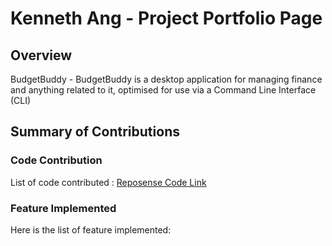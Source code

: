 # Kenneth Ang - Project Portfolio Page

## Overview
BudgetBuddy - BudgetBuddy is a desktop application for managing finance and anything related to it, optimised for
use via a Command Line Interface (CLI)

## Summary of Contributions

### Code Contribution
List of code contributed : [Reposense Code Link](https://nus-cs2113-ay2425s1.github.io/tp-dashboard/?search=w10-1&sort=groupTitle&sortWithin=title&timeframe=commit&mergegroup=&groupSelect=groupByRepos&breakdown=true&checkedFileTypes=docs~functional-code~test-code~other&since=2024-09-20&tabOpen=true&tabType=authorship&tabAuthor=Chinorea&tabRepo=AY2425S1-CS2113-W10-1%2Ftp%5Bmaster%5D&authorshipIsMergeGroup=false&authorshipFileTypes=docs~functional-code~test-code&authorshipIsBinaryFileTypeChecked=false&authorshipIsIgnoredFilesChecked=false)

### Feature Implemented
Here is the list of feature implemented: